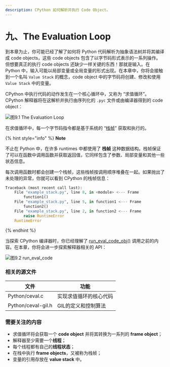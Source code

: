 ```yaml
---
description: CPython 如何解析并执行 Code Object。
---
```


# 九、The Evaluation Loop

到本章为止，你可能已经了解了如何将 Python 代码解析为抽象语法树并将其编译成 code objects，这些 code objects 包含了以字节码形式表示的一系列操作。但想要真正的执行 code objects 还缺少一样关键的东西！那就是输入。在 Python 中，输入可能以局部变量或全局变量的形式出现。在本章中，你将会接触到一个名叫 `Value Stack` 的概念，code object 中的字节码将创建、修改和使用 `Value Stack` 中的变量。

CPython 中执行代码的动作发生在一个核心循环中，又称为 “求值循环”。CPython 解释器将在这解析并执行由序列化的 `.pyc` 文件或由编译器得到的 code object：

![图9.1 The Evaluation Loop](<../.gitbook/assets/图9.1 The Evaluation Loop.png>)

在求值循环中，每一个字节码指令都是基于系统的 “[栈帧](http://www.cs.uwm.edu/classes/cs315/Bacon/Lecture/HTML/ch10s07.html)” 获取和执行的。

{% hint style="info" %}
**Note**

不止在 Python 中，在许多 runtimes 中都使用了 **栈帧** 这种数据结构。栈帧保证了可以在函数中调用函数并获取返回值，它同样包含了参数、局部变量和其他一些状态信息。

每次调用函数时都会创建一个栈帧，这些栈帧按调用顺序堆叠在一起。如果抛出了未处理的异常，你就可以看到 CPython 的栈帧信息：

```python
Traceback (most recent call last):
    File "example_stack.py", line 8, in <module> <--- Frame
        function1()
    File "example_stack.py", line 5, in function1 <--- Frame
        function2()
    File "example_stack.py", line 2, in function2 <--- Frame
        raise RuntimeError
    RuntimeError
```
{% endhint %}

当探索 CPython 编译器时，你已经理解了 [run\_eval\_code\_obj()](https://github.com/python/cpython/blob/v3.9.0b1/Python/pythonrun.c#L1155) 调用之前的内容。在本章，你将会进一步探索解释器相关的 API：

![图9.2 run\_eval\_code](<../.gitbook/assets/图9.2 run\_eval\_code.png>)

### 相关的源文件

| 文件                 | 功能          |
| ------------------ | ----------- |
| Python/ceval.c     | 实现求值循环的核心代码 |
| Python/ceval-gil.h | GIL的定义和控制算法 |

### 需要关注的内容

* 求值循环将会获取一个 **code object** 并将其转换为一系列的 **frame object**；
* 解释器至少需要一个**线程**；
* 每个线程都有自己的**线程状态**；
* 在栈中执行 **frame objects**，又被称为栈帧；
* 变量的引用存放在 **value stack** 中。
